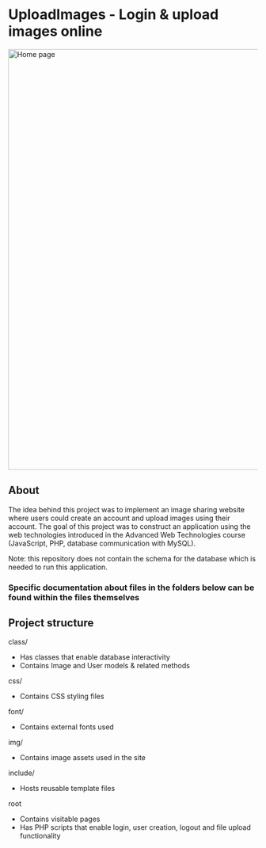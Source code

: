 # UploadImages - Login & upload images online

<img src="https://i.imgur.com/auCc25Y.png" alt="Home page" style="width: 850px; height: auto;" />

## About
The idea behind this project was to implement an image sharing website where users could create an account and upload images using their account. The goal of this project was to construct an application using the web technologies introduced in the Advanced Web Technologies course (JavaScript, PHP, database communication with MySQL).

Note: this repository does not contain the schema for the database which is needed to run this application.

### Specific documentation about files in the folders below can be found within the files themselves

## Project structure
class/
- Has classes that enable database interactivity
- Contains Image and User models & related methods

css/
- Contains CSS styling files

font/
- Contains external fonts used

img/
- Contains image assets used in the site

include/
- Hosts reusable template files

root
- Contains visitable pages
- Has PHP scripts that enable login, user creation, logout and file upload functionality
